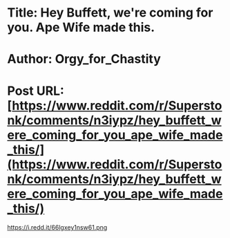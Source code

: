 # Title: Hey Buffett, we're coming for you. Ape Wife made this.
# Author: Orgy_for_Chastity
# Post URL: [https://www.reddit.com/r/Superstonk/comments/n3iypz/hey_buffett_were_coming_for_you_ape_wife_made_this/](https://www.reddit.com/r/Superstonk/comments/n3iypz/hey_buffett_were_coming_for_you_ape_wife_made_this/)


https://i.redd.it/66lgxey1nsw61.png